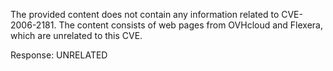 The provided content does not contain any information related to CVE-2006-2181. The content consists of web pages from OVHcloud and Flexera, which are unrelated to this CVE.

Response: UNRELATED